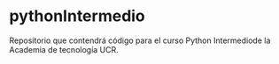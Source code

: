 # pythonIntermedio
Repositorio que contendrá código para el curso Python Intermediode la Academia de tecnología UCR.

